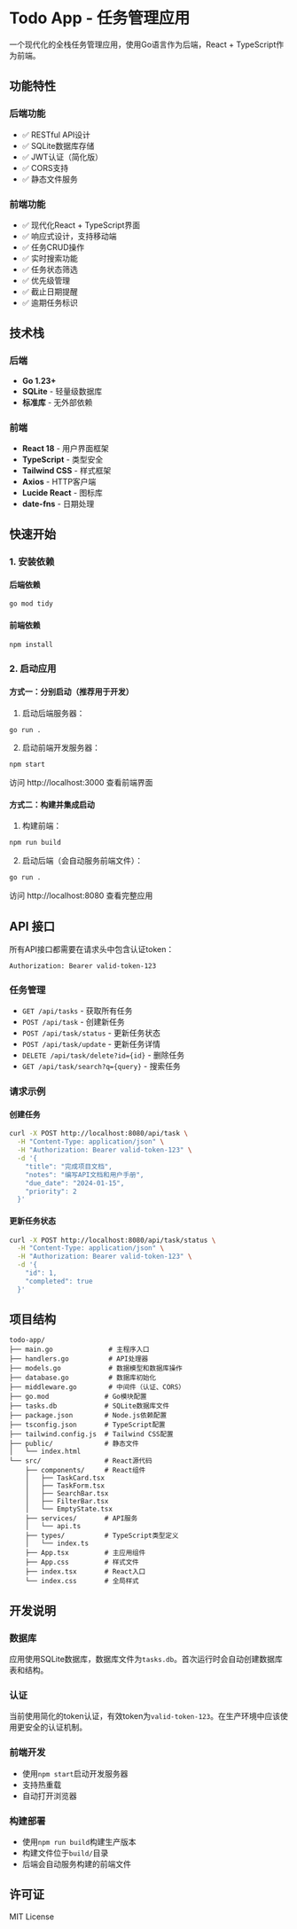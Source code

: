 # Todo App - 任务管理应用

一个现代化的全栈任务管理应用，使用Go语言作为后端，React + TypeScript作为前端。

## 功能特性

### 后端功能
- ✅ RESTful API设计
- ✅ SQLite数据库存储
- ✅ JWT认证（简化版）
- ✅ CORS支持
- ✅ 静态文件服务

### 前端功能
- ✅ 现代化React + TypeScript界面
- ✅ 响应式设计，支持移动端
- ✅ 任务CRUD操作
- ✅ 实时搜索功能
- ✅ 任务状态筛选
- ✅ 优先级管理
- ✅ 截止日期提醒
- ✅ 逾期任务标识

## 技术栈

### 后端
- **Go 1.23+**
- **SQLite** - 轻量级数据库
- **标准库** - 无外部依赖

### 前端
- **React 18** - 用户界面框架
- **TypeScript** - 类型安全
- **Tailwind CSS** - 样式框架
- **Axios** - HTTP客户端
- **Lucide React** - 图标库
- **date-fns** - 日期处理

## 快速开始

### 1. 安装依赖

#### 后端依赖
```bash
go mod tidy
```

#### 前端依赖
```bash
npm install
```

### 2. 启动应用

#### 方式一：分别启动（推荐用于开发）

1. 启动后端服务器：
```bash
go run .
```

2. 启动前端开发服务器：
```bash
npm start
```

访问 http://localhost:3000 查看前端界面

#### 方式二：构建并集成启动

1. 构建前端：
```bash
npm run build
```

2. 启动后端（会自动服务前端文件）：
```bash
go run .
```

访问 http://localhost:8080 查看完整应用

## API 接口

所有API接口都需要在请求头中包含认证token：

```
Authorization: Bearer valid-token-123
```

### 任务管理

- `GET /api/tasks` - 获取所有任务
- `POST /api/task` - 创建新任务
- `POST /api/task/status` - 更新任务状态
- `POST /api/task/update` - 更新任务详情
- `DELETE /api/task/delete?id={id}` - 删除任务
- `GET /api/task/search?q={query}` - 搜索任务

### 请求示例

#### 创建任务
```bash
curl -X POST http://localhost:8080/api/task \
  -H "Content-Type: application/json" \
  -H "Authorization: Bearer valid-token-123" \
  -d '{
    "title": "完成项目文档",
    "notes": "编写API文档和用户手册",
    "due_date": "2024-01-15",
    "priority": 2
  }'
```

#### 更新任务状态
```bash
curl -X POST http://localhost:8080/api/task/status \
  -H "Content-Type: application/json" \
  -H "Authorization: Bearer valid-token-123" \
  -d '{
    "id": 1,
    "completed": true
  }'
```

## 项目结构

```
todo-app/
├── main.go              # 主程序入口
├── handlers.go          # API处理器
├── models.go            # 数据模型和数据库操作
├── database.go          # 数据库初始化
├── middleware.go        # 中间件（认证、CORS）
├── go.mod              # Go模块配置
├── tasks.db            # SQLite数据库文件
├── package.json        # Node.js依赖配置
├── tsconfig.json       # TypeScript配置
├── tailwind.config.js  # Tailwind CSS配置
├── public/             # 静态文件
│   └── index.html
└── src/                # React源代码
    ├── components/     # React组件
    │   ├── TaskCard.tsx
    │   ├── TaskForm.tsx
    │   ├── SearchBar.tsx
    │   ├── FilterBar.tsx
    │   └── EmptyState.tsx
    ├── services/       # API服务
    │   └── api.ts
    ├── types/          # TypeScript类型定义
    │   └── index.ts
    ├── App.tsx         # 主应用组件
    ├── App.css         # 样式文件
    ├── index.tsx       # React入口
    └── index.css       # 全局样式
```

## 开发说明

### 数据库
应用使用SQLite数据库，数据库文件为`tasks.db`。首次运行时会自动创建数据库表和结构。

### 认证
当前使用简化的token认证，有效token为`valid-token-123`。在生产环境中应该使用更安全的认证机制。

### 前端开发
- 使用`npm start`启动开发服务器
- 支持热重载
- 自动打开浏览器

### 构建部署
- 使用`npm run build`构建生产版本
- 构建文件位于`build/`目录
- 后端会自动服务构建的前端文件

## 许可证

MIT License